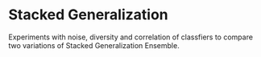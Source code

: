 # Stacked Generalization
Experiments with noise, diversity and correlation of classfiers to compare two variations of Stacked Generalization Ensemble.
